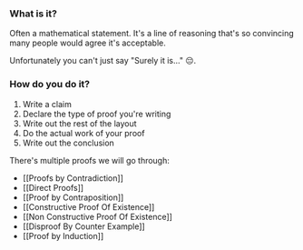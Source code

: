 

### What is it?
Often a mathematical statement. It's a line of reasoning that's so convincing many people would agree it's acceptable. 

Unfortunately you can't just say "Surely it is..." 😔. 

### How do you do it?
1. Write a claim
2. Declare the type of proof you're writing
3. Write out the rest of the layout 
4. Do the actual work of your proof
5. Write out the conclusion

There's multiple proofs we will go through:
- [[Proofs by Contradiction]]
- [[Direct Proofs]]
- [[Proof by Contraposition]]
- [[Constructive Proof Of Existence]]
- [[Non Constructive Proof Of Existence]]
- [[Disproof By Counter Example]]
- [[Proof by Induction]]

